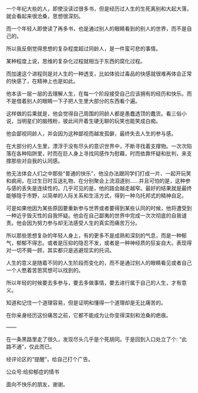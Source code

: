 



一个年纪大些的人，即使没读过很多书，但是经历过人生的生死离别和大起大落，就会看起来很沧桑，思想很深刻。

而一个年轻人即使读了再多书，也是通过别人的眼睛看到的别人的世界，而不是自己的。

所以我反倒觉得思想的复杂程度超过同龄人，是一件蛮可悲的事情。

某种程度上说，思维的复杂化过程就相当于东西的腐化过程。

而加速这个进程则是对人生的一种透支，比如体验过毒品的快感就很难再体会正常的快感了，在精神上也是如此。

他本该一层一层的去理解人生，在每一个阶段接受自己应该拥有的经历和快乐。而不是借着别人的眼睛一下子把人生里大部分的东西看个遍。

这样做的后果就是，他会觉得自己周围的同龄人都是愚蠢透顶的蠢货。看三俗小说，当明星们的脑残粉，彼此间开着生硬无聊的玩笑也能笑成白痴。

他会鄙视同龄人，并会因为这种鄙视而越发孤僻，最终失去人生的参与感。

在大部分的人生里，漂浮于没有尽头的意识世界中，不断寻找着支撑物。一次次陷落在各种陷阱里，时而在巨人身上寻找同感作为慰藉，时而依靠怀疑和批判，来支撑那些对自我的认同感。

他无法体会人们之中那些“普通的快乐”，他没办法跟同学们打成一片、一起开玩笑和疯闹，在过生日时互送礼物、在分别聚会上流泪道别……并且可怕的是，这种参与感的丢失是连续性的。几乎可见的是，他的路会越走越窄。最好的结果就是最终能够隐于市野，以简单的人际关系和生活方式，得到一种乌托邦式的精神自足。

可是如果他因为某些原因要重新参与世界或者要得到某些认同的时候，他将遭受到一种近乎毁灭性的自我怀疑。他会在自己鄙夷的世界中完成一次次彻底的自我谴责。他会因为努力参与却无法感受人生的真实而痛苦万分。

所以那些思想复杂的年轻人身上，有的更多不是成熟和深刻的气息，而是一种郁气，郁郁不得志。或者是压抑的隐忍不发，或者是一种神经质的狂妄自大。表现得对一切不屑一顾，其实都只是逃避现实的托词。

人生的意义是随着不同的人生阶段而变化的，而不是通过别人的眼睛看见或者自己一个人憋着苦思冥想可以找到的。

所以年轻的时候要去多参与，要去多做事情，要去进行属于自己的人生，才有意义。

知道和记住一个道理容易，但是证明和懂得一个道理却是无比痛苦的。

在你亲身经历这份痛苦之前，它都不能成为让你变得深刻和沧桑的疤痕。

——

在一条黑路里走了很久，发现尽头几乎是个死胡同。于是回到入口处立了个: “此路不通”，仅此而已。

  


经评论区的“提醒”，给自己打个广告。

公众号:给抑郁症的情书

面向不快乐的朋友，谢谢。






